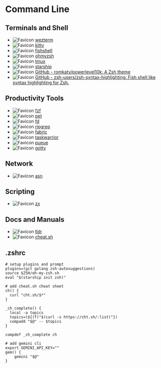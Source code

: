 # Command Line

## Terminals and Shell

- ![Favicon](https://www.google.com/s2/favicons?domain=wezterm.org&sz=16) [wezterm](https://wezterm.org/index.html)
- ![Favicon](https://www.google.com/s2/favicons?domain=sw.kovidgoyal.net&sz=16) [kitty](https://sw.kovidgoyal.net/kitty/)
- ![Favicon](https://www.google.com/s2/favicons?domain=fishshell.com&sz=16) [fishshell](https://fishshell.com/)
- ![Favicon](https://www.google.com/s2/favicons?domain=ohmyz.sh&sz=16) [ohmyzsh](https://ohmyz.sh/)
- ![Favicon](https://www.google.com/s2/favicons?domain=github.com&sz=16) [tmux](https://github.com/tmux/tmux)
- ![Favicon](https://www.google.com/s2/favicons?domain=starship.rs&sz=16) [starship](https://starship.rs/)
- ![Favicon](https://www.google.com/s2/favicons?domain=github.com&sz=16) [GitHub - romkatv/powerlevel10k: A Zsh theme](https://github.com/romkatv/powerlevel10k)
- ![Favicon](https://www.google.com/s2/favicons?domain=github.com&sz=16) [GitHub - zsh-users/zsh-syntax-highlighting: Fish shell like syntax highlighting for Zsh.](https://github.com/zsh-users/zsh-syntax-highlighting)

## Productivity Tools

- ![Favicon](https://www.google.com/s2/favicons?domain=github.com&sz=16) [fzf](https://github.com/junegunn/fzf)
- ![Favicon](https://www.google.com/s2/favicons?domain=github.com&sz=16) [pet](https://github.com/knqyf263/pet)
- ![Favicon](https://www.google.com/s2/favicons?domain=github.com&sz=16) [fd](https://github.com/sharkdp/fd)
- ![Favicon](https://www.google.com/s2/favicons?domain=github.com&sz=16) [ripgrep](https://github.com/BurntSushi/ripgrep)
- ![Favicon](https://www.google.com/s2/favicons?domain=github.com&sz=16) [fabric](https://github.com/danielmiessler/fabric)
- ![Favicon](https://www.google.com/s2/favicons?domain=github.com&sz=16) [taskwarrior](https://github.com/GothenburgBitFactory/taskwarrior)
- ![Favicon](https://www.google.com/s2/favicons?domain=github.com&sz=16) [pueue](https://github.com/Nukesor/pueue)
- ![Favicon](https://www.google.com/s2/favicons?domain=github.com&sz=16) [gotty](https://github.com/sorenisanerd/gotty)

## Network

- ![Favicon](https://www.google.com/s2/favicons?domain=github.com&sz=16) [asn](https://github.com/nitefood/asn)

## Scripting

- ![Favicon](https://www.google.com/s2/favicons?domain=github.com&sz=16) [zx](https://github.com/google/zx)

## Docs and Manuals

- ![Favicon](https://www.google.com/s2/favicons?domain=tldr.sh&sz=16) [tldr](https://tldr.sh/)
- ![Favicon](https://www.google.com/s2/favicons?domain=cheat.sh&sz=16) [cheat.sh](https://cheat.sh/)

## .zshrc

```shell
# setup plugins and prompt
plugins=(git golang zsh-autosuggestions)
source $ZSH/oh-my-zsh.sh
eval "$(starship init zsh)"

# add cheat.sh cheat sheet
ch() {
  curl "cht.sh/$*"
}

_ch_complete() {
  local -a topics
  topics=(${(f)"$(curl -s https://cht.sh/:list)"})
  compadd "$@" -- $topics
}

compdef _ch_complete ch

# add gemini cli
export GEMINI_API_KEY=""
gem() {
    gemini "$@"
}

```
